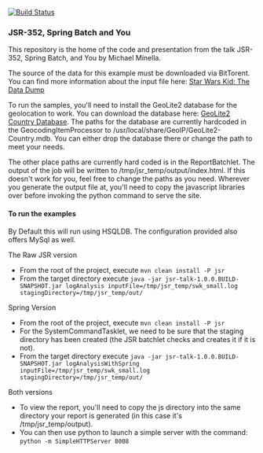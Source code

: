 [![Build Status](https://travis-ci.org/mminella/jsr352-springbatch-and-you.png)](https://travis-ci.org/mminella/jsr352-springbatch-and-you)
### JSR-352, Spring Batch and You
This repository is the home of the code and presentation from the talk JSR-352, Spring Batch, and You by Michael Minella.

The source of the data for this example must be downloaded via BitTorent.  You can find more information about the input file here: [Star Wars Kid: The Data Dump](http://waxy.org/2008/05/star_wars_kid_the_data_dump/)

To run the samples, you'll need to install the GeoLite2 database for the geolocation to work.  You can download the database here: [GeoLite2 Country Database](http://dev.maxmind.com/geoip/geoip2/geolite2/).  The paths for the database are currently hardcoded in the GeocodingItemProcessor to /usr/local/share/GeoIP/GeoLite2-Country.mdb.  You can either drop the database there or change the path to meet your needs.

The other place paths are currently hard coded is in the ReportBatchlet.  The output of the job will be written to /tmp/jsr_temp/output/index.html.  If this doesn't work for you, feel free to change the paths as you need.  Wherever you generate the output file at, you'll need to copy the javascript libraries over before invoking the python command to serve the site.

#### To run the examples
By Default this will run using HSQLDB.  The configuration provided also offers MySql as well.

The Raw JSR version

* From the root of the project, execute `mvn clean install -P jsr` 
* From the target directory execute `java -jar jsr-talk-1.0.0.BUILD-SNAPSHOT.jar logAnalysis inputFile=/tmp/jsr_temp/swk_small.log stagingDirectory=/tmp/jsr_temp/out/`

Spring Version 

* From the root of the project, execute `mvn clean install -P jsr`
* For the SystemCommandTasklet, we need to be sure that the staging directory has been created (the JSR batchlet checks and creates it if it is not).
* From the target directory execute `java -jar jsr-talk-1.0.0.BUILD-SNAPSHOT.jar logAnalysisWithSpring inputFile=/tmp/jsr_temp/swk_small.log stagingDirectory=/tmp/jsr_temp/out/`

Both versions

* To view the report, you'll need to copy the js directory into the same directory your report is generated (in this case it's /tmp/jsr_temp/output).
* You can then use python to launch a simple server with the command: `python -m SimpleHTTPServer 8008`